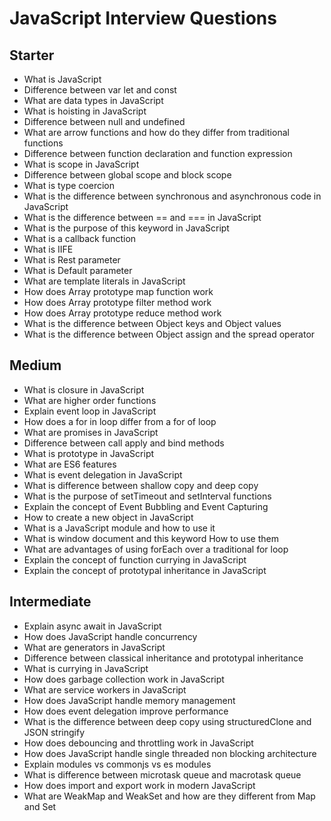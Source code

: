# JavaScript Interview Questions

## Starter

- What is JavaScript
- Difference between var let and const
- What are data types in JavaScript
- What is hoisting in JavaScript
- Difference between null and undefined
- What are arrow functions and how do they differ from traditional functions
- Difference between function declaration and function expression
- What is scope in JavaScript
- Difference between global scope and block scope
- What is type coercion
- What is the difference between synchronous and asynchronous code in JavaScript
- What is the difference between == and === in JavaScript
- What is the purpose of this keyword in JavaScript
- What is a callback function
- What is IIFE
- What is Rest parameter
- What is Default parameter
- What are template literals in JavaScript
- How does Array prototype map function work
- How does Array prototype filter method work
- How does Array prototype reduce method work
- What is the difference between Object keys and Object values
- What is the difference between Object assign and the spread operator

## Medium

- What is closure in JavaScript
- What are higher order functions
- Explain event loop in JavaScript
- How does a for in loop differ from a for of loop
- What are promises in JavaScript
- Difference between call apply and bind methods
- What is prototype in JavaScript
- What are ES6 features
- What is event delegation in JavaScript
- What is difference between shallow copy and deep copy
- What is the purpose of setTimeout and setInterval functions
- Explain the concept of Event Bubbling and Event Capturing
- How to create a new object in JavaScript
- What is a JavaScript module and how to use it
- What is window document and this keyword How to use them
- What are advantages of using forEach over a traditional for loop
- Explain the concept of function currying in JavaScript
- Explain the concept of prototypal inheritance in JavaScript

## Intermediate

- Explain async await in JavaScript
- How does JavaScript handle concurrency
- What are generators in JavaScript
- Difference between classical inheritance and prototypal inheritance
- What is currying in JavaScript
- How does garbage collection work in JavaScript
- What are service workers in JavaScript
- How does JavaScript handle memory management
- How does event delegation improve performance
- What is the difference between deep copy using structuredClone and JSON stringify
- How does debouncing and throttling work in JavaScript
- How does JavaScript handle single threaded non blocking architecture
- Explain modules vs commonjs vs es modules
- What is difference between microtask queue and macrotask queue
- How does import and export work in modern JavaScript
- What are WeakMap and WeakSet and how are they different from Map and Set
